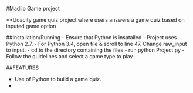 #Madlib Game project 

**Udacity game quiz project where users answers a game quiz based on inputed game option  

##Installation/Running
    - Ensure that Python is insatalled
    - Project uses Python 2.7. 
    - For Python 3.4, open file & scroll to line 47. Change raw_input to input.
    - cd to the directory containing the files
    - run python Project.py
    - Follow the guidelines and select a game type to play


##FEATURES

- Use of Python to build a game quiz.
- 




